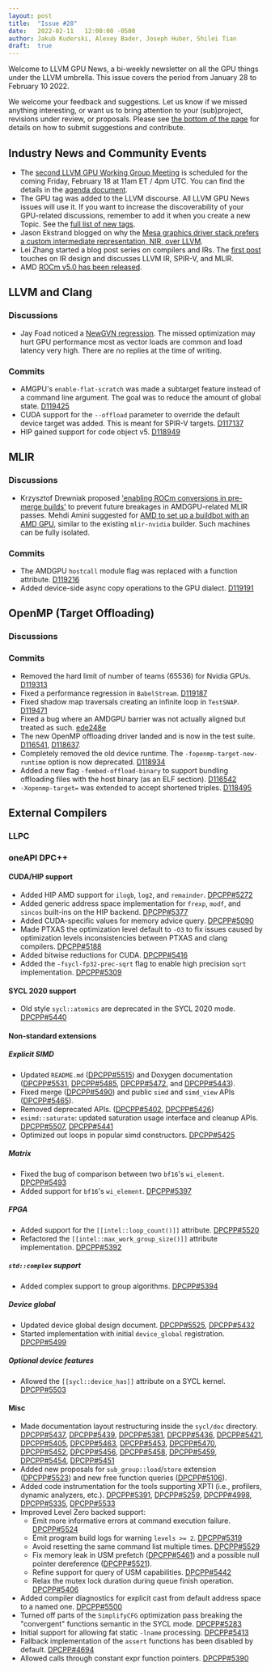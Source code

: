 ```yaml
---
layout: post
title:  "Issue #28"
date:   2022-02-11   12:00:00 -0500
author: Jakub Kuderski, Alexey Bader, Joseph Huber, Shilei Tian
draft:  true
---
```


Welcome to LLVM GPU News, a bi-weekly newsletter on all the GPU things under the LLVM umbrella.
This issue covers the period from January 28 to February 10 2022.

We welcome your feedback and suggestions. Let us know if we missed anything interesting, or want us to bring attention to your (sub)project, revisions under review, or proposals. Please see [the bottom of the page](https://llvm-gpu-news.github.io/about/) for details on how to submit suggestions and contribute.


## Industry News and Community Events

*  The [second LLVM GPU Working Group Meeting](https://discourse.llvm.org/t/llvm-gpu-working-group-second-meeting-friday-february-18-2022-11am-et-4pm-utc/60119) is scheduled for the coming Friday, February 18 at 11am ET / 4pm UTC. You can find the details in the [agenda document](https://docs.google.com/document/d/1m_oSe1HwtWdQ2JUmMRTAVHbUS7Dv4MRsqptiYcgK6iI/edit?usp=sharing).
*  The GPU tag was added to the LLVM discourse. All LLVM GPU News issues will use it. If you want to increase the discoverability of your GPU-related discussions, remember to add it when you create a new Topic. See the [full list of new tags](https://discourse.llvm.org/t/can-we-get-tagging-enabled/5296/11).
*  Jason Ekstrand blogged on why the [Mesa graphics driver stack prefers a custom intermediate representation, NIR, over LLVM](https://www.jlekstrand.net/jason/blog/2022/01/in-defense-of-nir/).
*  Lei Zhang started a blog post series on compilers and IRs. The [first post](https://www.lei.chat/posts/compilers-and-irs-llvm-ir-spirv-and-mlir/) touches on IR design and discusses LLVM IR, SPIR-V, and MLIR.
*  AMD [ROCm v5.0 has been released](https://github.com/RadeonOpenCompute/ROCm/blob/ced195c62c220fcc3b2435500787f410415d020f/ROCm_Release_Notes_v5.0.pdf).


##  LLVM and Clang

### Discussions

*  Jay Foad noticed a [NewGVN regression](https://discourse.llvm.org/t/newgvn-load-coercion-for-gpus/59741). The missed optimization may hurt GPU performance most as vector loads are common and load latency very high. There are no replies at the time of writing.

### Commits

*  AMGPU's `enable-flat-scratch` was made a subtarget feature instead of a command line argument. The goal was to reduce the amount of global state. [D119425](https://reviews.llvm.org/D119425)
*  CUDA support for the `--offload` parameter to override the default device target was added. This is meant for SPIR-V targets. [D117137](https://reviews.llvm.org/D117137)
*  HIP gained support for code object v5. [D118949](https://reviews.llvm.org/D118949)


## MLIR

### Discussions

*  Krzysztof Drewniak proposed ['enabling ROCm conversions in pre-merge builds'](https://discourse.llvm.org/t/enabling-rocm-conversions-in-pre-merge-builds/6207) to prevent future breakages in AMDGPU-related MLIR passes. Mehdi Amini
 suggested for [AMD to set up a buildbot with an AMD GPU](https://discourse.llvm.org/t/enabling-rocm-conversions-in-pre-merge-builds/6207/6), similar to the existing `mlir-nvidia` builder. Such machines can be fully isolated.

### Commits

*  The AMDGPU `hostcall` module flag was replaced with a function attribute. [D119216](https://reviews.llvm.org/D119216)
*  Added device-side async copy operations to the GPU dialect. [D119191](https://reviews.llvm.org/D119191)


## OpenMP (Target Offloading)

### Discussions

### Commits

*  Removed the hard limit of number of teams (65536) for Nvidia GPUs. [D119313](https://reviews.llvm.org/D119313)
*  Fixed a performance regression in `BabelStream`. [D119187](https://reviews.llvm.org/D119187)
*  Fixed shadow map traversals creating an infinite loop in `TestSNAP`. [D119471](https://reviews.llvm.org/D119471)
*  Fixed a bug where an AMDGPU barrier was not actually aligned but treated as such. [ede248e](https://github.com/llvm/llvm-project/commit/ede248e614bb2c232b7b1815829eb3d5c1aab1e4)
*  The new OpenMP offloading driver landed and is now in the test suite. [D116541](https://reviews.llvm.org/D116541), [D118637](https://reviews.llvm.org/D118637).
*  Completely removed the old device runtime. The `-fopenmp-target-new-runtime` option is now deprecated. [D118934](https://reviews.llvm.org/D118934)
*  Added a new flag `-fembed-offload-binary` to support bundling offloading files with the host binary (as an ELF section). [D116542](https://reviews.llvm.org/D116542)
*  `-Xopenmp-target=` was extended to accept shortened triples. [D118495](https://reviews.llvm.org/D118495)


## External Compilers

### LLPC

### oneAPI DPC++

#### CUDA/HIP support

*  Added HIP AMD support for `ilogb`, `log2`, and `remainder`. [DPCPP#5272](https://github.com/intel/llvm/pull/5272)
*  Added generic address space implementation for `frexp`, `modf`, and `sincos` built-ins on the HIP backend. [DPCPP#5377](https://github.com/intel/llvm/pull/5377)
*  Added CUDA-specific values for memory advice query. [DPCPP#5090](https://github.com/intel/llvm/pull/5090)
*  Made PTXAS the optimization level default to `-O3` to fix issues caused by optimization levels inconsistencies between PTXAS and clang compilers. [DPCPP#5188](https://github.com/intel/llvm/pull/5188)
*  Added bitwise reductions for CUDA. [DPCPP#5416](https://github.com/intel/llvm/pull/5416)
*  Added the `-fsycl-fp32-prec-sqrt` flag to enable high precision `sqrt` implementation. [DPCPP#5309](https://github.com/intel/llvm/pull/5309)

#### SYCL 2020 support

*  Old style `sycl::atomics` are deprecated in the SYCL 2020 mode. [DPCPP#5440](https://github.com/intel/llvm/pull/5440)

#### Non-standard extensions

##### Explicit SIMD

*  Updated `README.md` ([DPCPP#5515](https://github.com/intel/llvm/pull/5515)) and Doxygen documentation ([DPCPP#5531](https://github.com/intel/llvm/pull/5531), [DPCPP#5485](https://github.com/intel/llvm/pull/5485), [DPCPP#5472](https://github.com/intel/llvm/pull/5472), and [DPCPP#5443](https://github.com/intel/llvm/pull/5443)).
*  Fixed merge ([DPCPP#5490](https://github.com/intel/llvm/pull/5490)) and public `simd` and `simd_view` APIs ([DPCPP#5465](https://github.com/intel/llvm/pull/5465)).
*  Removed deprecated APIs. ([DPCPP#5402](https://github.com/intel/llvm/pull/5402), [DPCPP#5426](https://github.com/intel/llvm/pull/5426))
*  `esimd::saturate`: updated saturation usage interface and cleanup APIs. [DPCPP#5507](https://github.com/intel/llvm/pull/5507), [DPCPP#5441](https://github.com/intel/llvm/pull/5441)
*  Optimized out loops in popular simd constructors. [DPCPP#5425](https://github.com/intel/llvm/pull/5425)

##### Matrix

*  Fixed the bug of comparison between two `bf16`'s `wi_element`. [DPCPP#5493](https://github.com/intel/llvm/pull/5493)
*  Added support for `bf16`'s `wi_element`. [DPCPP#5397](https://github.com/intel/llvm/pull/5397)

##### FPGA

*  Added support for the `[[intel::loop_count()]]` attribute. [DPCPP#5520](https://github.com/intel/llvm/pull/5520)
*  Refactored the `[[intel::max_work_group_size()]]` attribute implementation. [DPCPP#5392](https://github.com/intel/llvm/pull/5392)

##### `std::complex` support

*  Added complex support to group algorithms. [DPCPP#5394](https://github.com/intel/llvm/pull/5394)

##### Device global

*  Updated device global design document. [DPCPP#5525](https://github.com/intel/llvm/pull/5525), [DPCPP#5432](https://github.com/intel/llvm/pull/5432)
*  Started implementation with initial `device_global` registration. [DPCPP#5499](https://github.com/intel/llvm/pull/5499)

##### Optional device features

*  Allowed the `[[sycl::device_has]]` attribute on a SYCL kernel. [DPCPP#5503](https://github.com/intel/llvm/pull/5503)

#### Misc

*  Made documentation layout restructuring inside the `sycl/doc` directory. [DPCPP#5437](https://github.com/intel/llvm/pull/5437), [DPCPP#5439](https://github.com/intel/llvm/pull/5439), [DPCPP#5381](https://github.com/intel/llvm/pull/5381), [DPCPP#5436](https://github.com/intel/llvm/pull/5436), [DPCPP#5421](https://github.com/intel/llvm/pull/5421), [DPCPP#5405](https://github.com/intel/llvm/pull/5405), [DPCPP#5463](https://github.com/intel/llvm/pull/5463), [DPCPP#5453](https://github.com/intel/llvm/pull/5453), [DPCPP#5470](https://github.com/intel/llvm/pull/5470), [DPCPP#5452](https://github.com/intel/llvm/pull/5452), [DPCPP#5456](https://github.com/intel/llvm/pull/5456), [DPCPP#5458](https://github.com/intel/llvm/pull/5458), [DPCPP#5459](https://github.com/intel/llvm/pull/5459), [DPCPP#5454](https://github.com/intel/llvm/pull/5454), [DPCPP#5451](https://github.com/intel/llvm/pull/5451)
*  Added new proposals for `sub_group::load`/`store` extension ([DPCPP#5523](https://github.com/intel/llvm/pull/5523)) and new free function queries ([DPCPP#5106](https://github.com/intel/llvm/pull/5106)).
*  Added code instrumentation for the tools supporting XPTI (i.e., profilers, dynamic analyzers, etc.). [DPCPP#5391](https://github.com/intel/llvm/pull/5391), [DPCPP#5259](https://github.com/intel/llvm/pull/5259), [DPCPP#4998](https://github.com/intel/llvm/pull/4998), [DPCPP#5335](https://github.com/intel/llvm/pull/5335), [DPCPP#5533](https://github.com/intel/llvm/pull/5533)
*  Improved Level Zero backed support:
   *  Emit more informative errors at command execution failure. [DPCPP#5524](https://github.com/intel/llvm/pull/5524)
   *  Emit program build logs for warning `levels >= 2`. [DPCPP#5319](https://github.com/intel/llvm/pull/5319)
   *  Avoid resetting the same command list multiple times. [DPCPP#5529](https://github.com/intel/llvm/pull/5529)
   *  Fix memory leak in USM prefetch ([DPCPP#5461](https://github.com/intel/llvm/pull/5461)) and a possible null pointer dereference ([DPCPP#5521](https://github.com/intel/llvm/pull/5521)).
   *  Refine support for query of USM capabilities. [DPCPP#5442](https://github.com/intel/llvm/pull/5442)
   *  Relax the mutex lock duration during queue finish operation. [DPCPP#5406](https://github.com/intel/llvm/pull/5406)
*  Added compiler diagnostics for explicit cast from default address space to a named one. [DPCPP#5500](https://github.com/intel/llvm/pull/5500)
*  Turned off parts of the `SimplifyCFG` optimization pass breaking the "convergent" functions semantic in the SYCL mode. [DPCPP#5283](https://github.com/intel/llvm/pull/5283)
*  Initial support for allowing fat static `-lname` processing. [DPCPP#5413](https://github.com/intel/llvm/pull/5413)
*  Fallback implementation of the `assert` functions has been disabled by default. [DPCPP#4694](https://github.com/intel/llvm/pull/4694)
*  Allowed calls through constant expr function pointers. [DPCPP#5390](https://github.com/intel/llvm/pull/5390)
